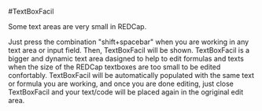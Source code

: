 #TextBoxFacil

Some text areas are very small in REDCap. 

Just press the combination "shift+spacebar" when you are working in any text area or input field. 
Then, TextBoxFacil will be shown.
TextBoxFacil is a bigger and dynamic text area 
dasigned to help to edit formulas and texts when the size of the REDCap textboxes are too small to be edited confortably.
TextBoxFacil  will be automatically populated with the same  text or formula you are working,  and once you are done editing, just close  TextBoxFacil and your text/code will be placed again in the ogriginal edit area.